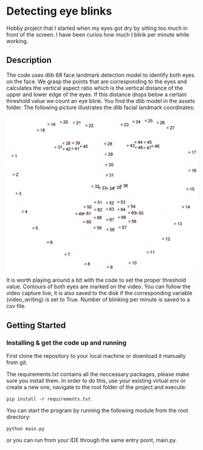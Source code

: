 # Detecting eye blinks

Hobby project that I started when my eyes got dry by sitting too much in front of the screen. 
I have been curios how much I blink per minute while working.

## Description
The code uses dlib 68 face landmark detection model to identify both eyes on the face. 
We grasp the points that are corresponding to the eyes and calculates the vertical aspect 
ratio which is the vertical distance of the upper and lower edge of the eyes. 
If this distance drops below a certain threshold value we count an eye blink.
You find the dlib model in the assets folder.
The following picture illustrates the dlib facial landmark coordinates:

<p align="center">
  <img src="/assets/68_facial_landmark_coordinates_dlib.jpg">
</p>

It is worth playing around a bit with the code to set the proper threshold value. Contours of both
eyes are marked on the video.
You can follow the video capture live, it is also saved to the disk if the corresponding variable 
(video_writing) is set to True.
Number of blinking per minute is saved to a csv file.

## Getting Started
### Installing & get the code up and running

First clone the repository to your local machine or download it manually from git.

The requirements.txt contains all the neccessary packages, please make sure you install them. 
In order to do this, use your existing virtual env or create a new one, navigate to the root 
folder of the project and execute:

```
pip install -r requirements.txt
```

You can start the program by running the following module from the root directory:
```
python main.py
```
or you can run from your IDE through the same entry point, main.py.


